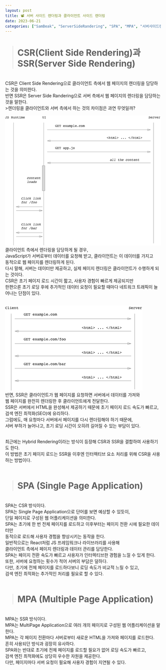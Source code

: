```yaml
---
layout: post
title: 📽 서버 사이드 렌더링과 클라이언트 사이드 렌더링
date: 2023-06-21
categories: ["SamBeak", "ServerSideRandering", "SPA", "MPA", "서버사이드렌더링"]
---
```


> # CSR(Client Side Rendering)과 SSR(Server Side Rendering)

<br>
 CSR은 Client Side Rendering으로 클라이언트 측에서 웹 페이지의 렌더링을 담당하는 것을 의미한다. <br>
반면 SSR은 Server Side Randering으로 서버 측에서 웹 페이지의 렌더링을 담당하는 것을 말한다. <br>
>렌더링을 클라이언트와 서버 측에서 하는 것의 차이점은 과연 무엇일까? <br>

<img src="../../assets/images/CSR.png"> <br>
클라이언트 측에서 렌더링을 담당하게 될 경우, <br>
JavaScript가 서버로부터 데이터를 요청해 받고, 클라이언트는 이 데이터를 가지고 <br>
동적으로 웹 페이지를 렌더링하게 된다. <br>
다시 말해, 서버는 데이터만 제공하고, 실제 페이지 렌더링은 클라이언트가 수행하게 되는 것이다. <br>
CSR은 초기 페이지 로드 시간이 짧고, 사용자 경험이 빠르게 제공되지만 <br>
한편으론 초기 로딩 후에 추가적인 데이터 요청이 필요할 때마다 네트워크 트래픽이 늘어나는 단점이 있다. <br><br>

<img src="../../assets/images/SSR.png"> <br>
반면, SSR은 클라이언트가 웹 페이지를 요청하면 서버에서 데이터를 가져와 <br>
웹 페이지를 완전히 렌더링한 후 클라이언트에게 전달한다. <br>
SSR은 서버에서 HTML을 완성해서 제공하기 때문에 초기 페이지 로드 속도가 빠르고, <br>
검색 엔진 최적화(SEO)에 유리하다. <br>
그럼에도, 매 요청마다 서버에서 페이지를 다시 렌더링해야 하기 때문에, <br>
서버 부하가 늘어나고, 초기 로딩 시간이 오히려 길어질 수 있는 부담이 있다. <br><br>

최근에는 Hybrid Rendering이라는 방식이 등장해 CSR과 SSR을 결합하여 사용하기도 한다. <br>
이 방법은 초기 페이지 로드는 SSR을 이후엔 인터렉티브 요소 처리를 위해 CSR을 사용하는 방법이다. <br><br>

> # SPA (Single Page Application)

<br>
 SPA는 CSR 방식이다. <br>
SPA는 Single Page Application으로 단어를 보면 예상할 수 있듯이, <br>
단일 페이지로 구성된 웹 어플리케이션을 의미한다. <br>
SPA는 초기에 한 번 전체 페이지를 로드하고 이후부터는 페이지 전환 시에 필요한 데이터만 <br>
동적으로 로드해 사용자 경험을 향상시키는 동작을 한다. <br>
일반적으로는 React처럼 JS 프레임워크나 라이브러리를 사용해 <br>
클라이언트 측에서 페이지 렌더링과 데이터 관리를 담당한다. <br>
SPA는 페이지 전환 속도가 빠르고 사용자가 인터렉티브한 경험을 느낄 수 있게 한다. <br>
또한, 서버에 요청하는 횟수가 적어 서버의 부담은 덜하다. <br>
다만, 초기에 전체 페이지를 로드하다보니 로딩 속도가 비교적 느릴 수 있고, <br>
검색 엔진 최적화는 추가적인 처리를 필요로 할 수 있다. <br><br>

> # MPA (Multiple Page Application)

<br>
 MPA는 SSR 방식이다. <br>
MPA는 MultiPage Application으로 여러 개의 페이지로 구성된 웹 어플리케이션을 말한다. <br>
MPA는 각 페이지 전환마다 서버로부터 새로운 HTML을 가져와 페이지를 로드한다. <br>
흔히 사용되던 방식과 굉장히 유사하다. <br>
SPA와는 반대로 초기에 전체 페이지를 로드할 필요가 없어 로딩 속도가 빠르고, <br>
검색 엔진 최적화에도 상당히 우수한 자원을 제공한다. <br>
다만, 페이지마다 서버 요청이 필요해 사용자 경험이 지연될 수 있다. <br><br>
